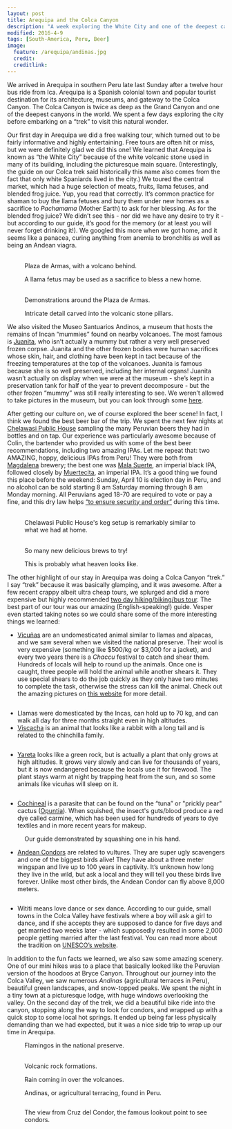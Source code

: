 ```yaml
---
layout: post
title: Arequipa and the Colca Canyon
description: "A week exploring the White City and one of the deepest canyons in the world."
modified: 2016-4-9
tags: [South-America, Peru, Beer]
image:
  feature: /arequipa/andinas.jpg
  credit: 
  creditlink:
---
```


We arrived in Arequipa in southern Peru late last Sunday after a twelve hour bus ride from Ica. Arequipa is a Spanish colonial town and popular tourist destination for its architecture, museums, and gateway to the Colca Canyon. The Colca Canyon is twice as deep as the Grand Canyon and one of the deepest canyons in the world. We spent a few days exploring the city before embarking on a “trek” to visit this natural wonder.

Our first day in Arequipa we did a free walking tour, which turned out to be fairly informative and highly entertaining. Free tours are often hit or miss, but we were definitely glad we did this one! We learned that Arequipa is known as “the White City” because of the white volcanic stone used in many of its building, including the picturesque main square. (Interestingly, the guide on our Colca trek said historically this name also comes from the fact that only white Spaniards lived in the city.) We toured the central market, which had a huge selection of meats, fruits, llama fetuses, and blended frog juice. Yup, you read that correctly. It’s common practice for shaman to buy the llama fetuses and bury them under new homes as a sacrifice to *Pachamama* (Mother Earth) to ask for her blessing. As for the blended frog juice? We didn’t see this - nor did we have any desire to try it - but according to our guide, it’s good for the memory (or at least you will never forget drinking it!). We googled this more when we got home, and it seems like a panacea, curing anything from anemia to bronchitis as well as being an Andean viagra.
<figure class="half">
    <a href="/images/arequipa/plaza_de_armas.jpg"><img src="/images/arequipa/plaza_de_armas.jpg" alt=""></a>
    <a href="/images/arequipa/sunset_volcano.jpg"><img src="/images/arequipa/sunset_volcano.jpg" alt=""></a>
    <figcaption>Plaza de Armas, with a volcano behind.</figcaption>
</figure>

<figure>
    <a href="/images/arequipa/llama_fetus.jpg"><img src="/images/arequipa/llama_fetus.jpg" alt=""></a>
    <figcaption>A llama fetus may be used as a sacrifice to bless a new home.</figcaption>
</figure>

<figure class="half">
    <a href="/images/arequipa/demonstration.jpg"><img src="/images/arequipa/demonstration.jpg" alt=""></a>
    <a href="/images/arequipa/demonstration2.jpg"><img src="/images/arequipa/demonstration2.jpg" alt=""></a>
    <figcaption>Demonstrations around the Plaza de Armas.</figcaption>
</figure>

<figure>
    <a href="/images/arequipa/columns.jpg"><img src="/images/arequipa/columns.jpg" alt=""></a>
    <figcaption>Intricate detail carved into the volcanic stone pillars.</figcaption>
</figure>

We also visited the Museo Santuarios Andinos, a museum that hosts the remains of Incan “mummies” found on nearby volcanoes. The most famous is [Juanita](https://en.wikipedia.org/wiki/Mummy_Juanita), who isn’t actually a mummy but rather a very well preserved frozen corpse. Juanita and the other frozen bodies were human sacrifices whose skin, hair, and clothing have been kept in tact because of the freezing temperatures at the top of the volcanoes. Juanita is famous because she is so well preserved, including her internal organs! Juanita wasn’t actually on display when we were at the museum - she’s kept in a preservation tank for half of the year to prevent decomposure - but the other frozen “mummy” was still really interesting to see. We weren’t allowed to take pictures in the museum, but you can look through some [here](https://www.google.com/search?q=juanita+arequipa&espv=2&rlz=1CATAAB_enUS658US658&biw=1366&bih=633&tbm=isch&source=lnms&sa=X&ved=0ahUKEwjC1YGnwILMAhXMWT4KHb2FDPMQ_AUIBygC#imgrc=_).

After getting our culture on, we of course explored the beer scene! In fact, I think we found the best beer bar of the trip. We spent the next few nights at [Chelawasi Public House](https://www.facebook.com/Chelawasi/) sampling the many Peruvian beers they had in bottles and on tap. Our experience was particularly awesome because of Colin, the bartender who provided us with some of the best beer recommendations, including two amazing IPAs. Let me repeat that: two AMAZING, hoppy, delicious IPAs from Peru! They were both from [Magdalena](https://www.facebook.com/CervezaMagdalena/) brewery; the best one was [Mala Suerte](https://untappd.com/user/veswill3/checkin/296304589), an imperial black IPA, followed closely by [Muertecita](https://untappd.com/user/veswill3/checkin/296289300), an imperial IPA. It’s a good thing we found this place before the weekend: Sunday, April 10 is election day in Peru, and no alcohol can be sold starting 8 am Saturday morning through 8 am Monday morning. All Peruvians aged 18-70 are required to vote or pay a fine, and this dry law helps [“to ensure security and order”](http://www.peruthisweek.com/news-peru-dry-law-2016-elections-109235) during this time. 
<figure class="half">
    <a href="/images/arequipa/chelawasi.jpg"><img src="/images/arequipa/chelawasi.jpg" alt=""></a>
    <a href="/images/arequipa/kegerator.jpg"><img src="/images/arequipa/kegerator.jpg" alt=""></a>
    <figcaption>Chelawasi Public House's keg setup is remarkably similar to what we had at home.</figcaption>
</figure>

<figure class="third">
    <a href="/images/arequipa/beers1.jpg"><img src="/images/arequipa/beers1.jpg" alt=""></a>
    <a href="/images/arequipa/beers2.jpg"><img src="/images/arequipa/beers2.jpg" alt=""></a>
    <a href="/images/arequipa/beers3.jpg"><img src="/images/arequipa/beers3.jpg" alt=""></a>
    <a href="/images/arequipa/beers4.jpg"><img src="/images/arequipa/beers4.jpg" alt=""></a>
    <a href="/images/arequipa/muertecita.jpg"><img src="/images/arequipa/muertecita.jpg" alt=""></a>
    <a href="/images/arequipa/beer_and_chocolate.jpg"><img src="/images/arequipa/beer_and_chocolate.jpg" alt=""></a>
    <figcaption>So many new delicious brews to try!</figcaption>
</figure>

<figure>
    <a href="/images/arequipa/double_fisting.jpg"><img src="/images/arequipa/double_fisting.jpg" alt=""></a>
    <figcaption>This is probably what heaven looks like.</figcaption>
</figure>

The other highlight of our stay in Arequipa was doing a Colca Canyon “trek.” I say “trek” because it was basically glamping, and it was awesome. After a few recent crappy albeit ultra cheap tours, we splurged and did a more expensive but highly recommended [two day hiking/biking/bus tour](http://colcatrek.com.pe/index.php/colca-trek/colca-tour-2-days). The best part of our tour was our amazing (English-speaking!) guide. Vesper even started taking notes so we could share some of the more interesting things we learned:

- [Vicuñas](https://en.wikipedia.org/wiki/Vicu%C3%B1a) are an undomesticated animal similar to llamas and alpacas, and we saw several when we visited the national preserve. Their wool is very expensive (something like $500/kg or $3,000 for a jacket), and every two years there is a *Chaccu* festival to catch and shear them. Hundreds of locals will help to round up the animals. Once one is caught, three people will hold the animal while another shears it. They use special shears to do the job quickly as they only have two minutes to complete the task, otherwise the stress can kill the animal. Check out the amazing pictures on [this website](http://mashable.com/2015/06/27/peru-annual-vicuna-shearing-festival/#irq5vduJwSqC) for more detail.

<figure>
    <a href="/images/arequipa/vicunas.jpg"><img src="/images/arequipa/vicunas.jpg" alt=""></a>
</figure>

- Llamas were domesticated by the Incas, can hold up to 70 kg, and can walk all day for three months straight even in high altitudes. 
- [Viscacha](https://en.wikipedia.org/wiki/Viscacha) is an animal that looks like a rabbit with a long tail and is related to the chinchilla family.

<figure>
    <a href="/images/arequipa/viscacha.jpg"><img src="/images/arequipa/viscacha.jpg" alt=""></a>
</figure>

- [Yareta](https://en.wikipedia.org/wiki/Yareta) looks like a green rock, but is actually a plant that only grows at high altitudes. It grows very slowly and can live for thousands of years, but it is now endangered because the locals use it for firewood. The plant stays warm at night by trapping heat from the sun, and so some animals like vicuñas will sleep on it.

<figure>
    <a href="/images/arequipa/yareta.jpg"><img src="/images/arequipa/yareta.jpg" alt=""></a>
</figure>

- [Cochineal](https://en.wikipedia.org/wiki/Cochineal) is a parasite that can be found on the “tuna” or "prickly pear" cactus ([Opuntia](https://en.wikipedia.org/wiki/Opuntia)). When squished, the insect's guts/blood produce a red dye called carmine, which has been used for hundreds of years to dye textiles and in more recent years for makeup.

<figure>
    <a href="/images/arequipa/red_dye.jpg"><img src="/images/arequipa/red_dye.jpg" alt=""></a>
    <figcaption>Our guide demonstrated by squashing one in his hand.</figcaption>
</figure>

- [Andean Condors](https://en.wikipedia.org/wiki/Andean_condor) are related to vultures. They are super ugly scavengers and one of the biggest birds alive! They have about a three meter wingspan and live up to 100 years in captivity. It’s unknown how long they live in the wild, but ask a local and they will tell you these birds live forever. Unlike most other birds, the Andean Condor can fly above 8,000 meters.

<figure>
    <a href="/images/arequipa/condor.jpg"><img src="/images/arequipa/condor.jpg" alt=""></a>
</figure>

- Wititi means love dance or sex dance. According to our guide, small towns in the Colca Valley have festivals where a boy will ask a girl to dance, and if she accepts they are supposed to dance for five days and get married two weeks later - which supposedly resulted in some 2,000 people getting married after the last festival. You can read more about the tradition on [UNESCO’s website](http://www.unesco.org/culture/ich/en/RL/wititi-dance-of-the-colca-valley-01056).

In addition to the fun facts we learned, we also saw some amazing scenery. One of our mini hikes was to a place that basically looked like the Peruvian version of the hoodoos at Bryce Canyon. Throughout our journey into the Colca Valley, we saw numerous *Andinas* (agricultural terraces in Peru), beautiful green landscapes, and snow-topped peaks. We spent the night in a tiny town at a picturesque lodge, with huge windows overlooking the valley. On the second day of the trek, we did a beautiful bike ride into the canyon, stopping along the way to look for condors, and wrapped up with a quick stop to some local hot springs. It ended up being far less physically demanding than we had expected, but it was a nice side trip to wrap up our time in Arequipa.

<figure>
    <a href="/images/arequipa/flamingos.jpg"><img src="/images/arequipa/flamingos.jpg" alt=""></a>
    <figcaption>Flamingos in the national preserve.</figcaption>
</figure>

<figure>
    <a href="/images/arequipa/laura_with_rocks.jpg"><img src="/images/arequipa/laura_with_rocks.jpg" alt=""></a>
    <a href="/images/arequipa/vesper_finger_rocks.jpg"><img src="/images/arequipa/vesper_finger_rocks.jpg" alt=""></a>
    <figcaption>Volcanic rock formations.</figcaption>
</figure>

<figure>
    <a href="/images/arequipa/rain.jpg"><img src="/images/arequipa/rain.jpg" alt=""></a>
    <figcaption>Rain coming in over the volcanoes.</figcaption>
</figure>

<figure>
    <a href="/images/arequipa/lots_of_andinas.jpg"><img src="/images/arequipa/lots_of_andinas.jpg" alt=""></a>
    <figcaption>Andinas, or agricultural terracing, found in Peru.</figcaption>
</figure>

<figure>
    <a href="/images/arequipa/biking.jpg"><img src="/images/arequipa/biking.jpg" alt=""></a>
</figure>

<figure>
    <a href="/images/arequipa/cruz_del_condor.jpg"><img src="/images/arequipa/cruz_del_condor.jpg" alt=""></a>
    <figcaption>The view from Cruz del Condor, the famous lookout point to see condors.</figcaption>
</figure>
